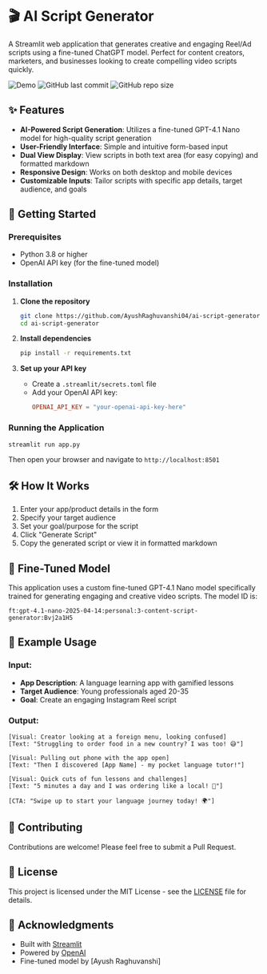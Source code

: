 # 🎬 AI Script Generator 

A Streamlit web application that generates creative and engaging Reel/Ad scripts using a fine-tuned ChatGPT model. Perfect for content creators, marketers, and businesses looking to create compelling video scripts quickly.
  
![Demo](https://img.shields.io/badge/Demo-Live-brightgreen)
![GitHub last commit](https://img.shields.io/github/last-commit/AyushRaghuvanshi04/ai-script-generator) 
![GitHub repo size](https://img.shields.io/github/repo-size/AyushRaghuvanshi04/ai-script-generator)
  
## ✨ Features  
 
- **AI-Powered Script Generation**: Utilizes a fine-tuned GPT-4.1 Nano model for high-quality script generation 
- **User-Friendly Interface**: Simple and intuitive form-based input 
- **Dual View Display**: View scripts in both text area (for easy copying) and formatted markdown
- **Responsive Design**: Works on both desktop and mobile devices
- **Customizable Inputs**: Tailor scripts with specific app details, target audience, and goals 
 
## 🚀 Getting Started 

### Prerequisites

- Python 3.8 or higher
- OpenAI API key (for the fine-tuned model)
 
### Installation

1. **Clone the repository**
   ```bash
   git clone https://github.com/AyushRaghuvanshi04/ai-script-generator.git
   cd ai-script-generator
   ```

2. **Install dependencies**
   ```bash
   pip install -r requirements.txt
   ```

3. **Set up your API key**
   - Create a `.streamlit/secrets.toml` file
   - Add your OpenAI API key:
     ```toml
     OPENAI_API_KEY = "your-openai-api-key-here"
     ```

### Running the Application

```bash
streamlit run app.py
```

Then open your browser and navigate to `http://localhost:8501`

## 🛠️ How It Works

1. Enter your app/product details in the form
2. Specify your target audience
3. Set your goal/purpose for the script
4. Click "Generate Script"
5. Copy the generated script or view it in formatted markdown

## 🧠 Fine-Tuned Model

This application uses a custom fine-tuned GPT-4.1 Nano model specifically trained for generating engaging and creative video scripts. The model ID is:

```
ft:gpt-4.1-nano-2025-04-14:personal:3-content-script-generator:Bvj2a1H5
```

## 📝 Example Usage

### Input:
- **App Description**: A language learning app with gamified lessons
- **Target Audience**: Young professionals aged 20-35
- **Goal**: Create an engaging Instagram Reel script

### Output:
```
[Visual: Creator looking at a foreign menu, looking confused]
[Text: "Struggling to order food in a new country? I was too! 😅"]

[Visual: Pulling out phone with the app open]
[Text: "Then I discovered [App Name] - my pocket language tutor!"]

[Visual: Quick cuts of fun lessons and challenges]
[Text: "5 minutes a day and I was ordering like a local! 🎉"]

[CTA: "Swipe up to start your language journey today! 🌍"]
```

## 🤝 Contributing

Contributions are welcome! Please feel free to submit a Pull Request.

## 📄 License

This project is licensed under the MIT License - see the [LICENSE](LICENSE) file for details.

## 🙏 Acknowledgments

- Built with [Streamlit](https://streamlit.io/)
- Powered by [OpenAI](https://openai.com/)
- Fine-tuned model by [Ayush Raghuvanshi]
